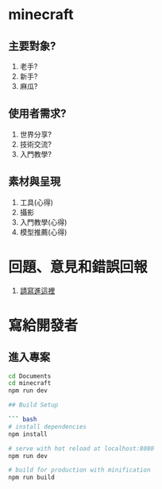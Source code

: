 # minecraft

## 主要對象?

1. 老手?
2. 新手?
3. 麻瓜?

## 使用者需求?

1. 世界分享?
2. 技術交流?
3. 入門教學?

## 素材與呈現

1. 工具(心得)
2. 攝影
3. 入門教學(心得)
4. 模型推薦(心得)

# 回題、意見和錯誤回報

1. [請寫進這裡](https://github.com/Hans-lee-2006/minecraft/issues)

# 寫給開發者

## 進入專案

``` bash
cd Documents
cd minecraft
npm run dev

## Build Setup

``` bash
# install dependencies
npm install

# serve with hot reload at localhost:8080
npm run dev

# build for production with minification
npm run build
